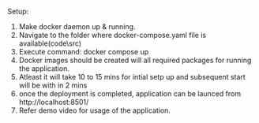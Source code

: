Setup:
1) Make docker daemon up & running.
2) Navigate to the folder where docker-compose.yaml file is available(code\src)
3) Execute command: docker compose up
4) Docker images should be created will all required packages for running the application.
5) Atleast it will take 10 to 15 mins for intial setp up and subsequent start will be with in 2 mins
6) once the deployment is completed, application can be launced from http://localhost:8501/
7) Refer demo video for usage of the application.

